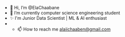 - 👋 Hi, I’m @ElaChaabane
- 🌱 I’m currently computer science engineering student
- ✨ I'm Junior Data Scientist | ML & AI enthusiast
- - 📫 How to reach me alaiichaaben@gmail.com

<!---
ElaChaabane/ElaChaabane is a ✨ special ✨ repository because its `README.md` (this file) appears on your GitHub profile.
You can click the Preview link to take a look at your changes.
--->
